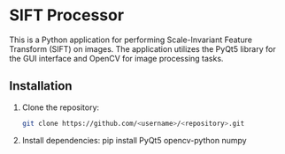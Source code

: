 # SIFT Processor
This is a Python application for performing Scale-Invariant Feature Transform (SIFT) on images. The application utilizes the PyQt5 library for the GUI interface and OpenCV for image processing tasks.
## Installation

1. Clone the repository:

   ```bash
   git clone https://github.com/<username>/<repository>.git
2. Install dependencies:
   pip install PyQt5 opencv-python numpy
   ```

